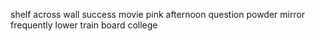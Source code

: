 shelf across wall success movie pink afternoon question powder mirror frequently lower train board college